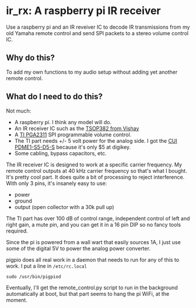 # ir_rx: A raspberry pi IR receiver
Use a raspberry pi and an IR reveiver IC to decode IR transmissions from my old Yamaha remote control and send SPI packets to a stereo volume control IC.
## Why do this?
To add my own functions to my audio setup without adding yet another remote control.
## What do I need to do this?
Not much:
* A raspberry pi. I think any model will do.
* An IR receiver IC such as the [TSOP382 from Vishay](http://www.vishay.com/docs/82491/tsop382.pdf)
* A [TI PGA2311](http://www.ti.com/lit/ds/symlink/pga2311.pdf) SPI programmable volume control.
* The TI part needs +/- 5 volt power for the analog side. I got the [CUI PDME1-S5-D5-S](https://www.cui.com/product/resource/pdme1-s.pdf) because it's only $5 at digikey.
* Some cabling, bypass capacitors, etc.

The IR receiver IC is designed to work at a specific carrier frequency. My remote control outputs at 40 kHz carrier frequency so that's what I bought. It's pretty cool part. It does quite a bit of processing to reject interference. With only 3 pins, it's insanely easy to use:
* power
* ground
* output (open collector with a 30k pull up)

The TI part has over 100 dB of control range, independent control of left and right gain, a mute pin, and you can get it in a 16 pin DIP so no fancy tools required.

Since the pi is powered from a wall wart that easily sources 1A, I just use some of the digital 5V to power the analog power converter. 

pigpio does all real work in a daemon that needs to run for any of this to work. I put a line in `/etc/rc.local` 
```
sudo /usr/bin/pigpiod
```
Eventually, I'll get the remote_control.py script to run in the background automatically at boot, but that part seems to hang the pi WiFi, at the moment.


